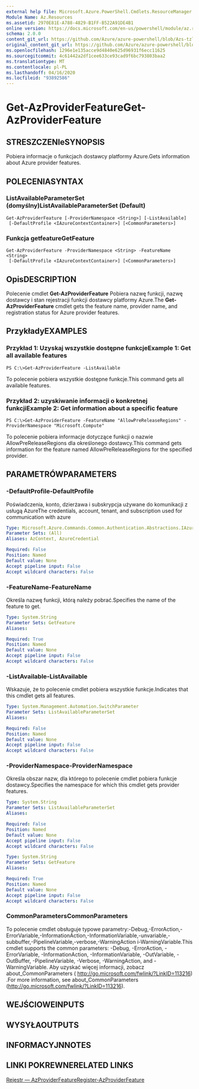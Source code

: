 ```yaml
---
external help file: Microsoft.Azure.PowerShell.Cmdlets.ResourceManager.dll-Help.xml
Module Name: Az.Resources
ms.assetid: 2970E81E-A788-4829-B1FF-B522A91DE4B1
online version: https://docs.microsoft.com/en-us/powershell/module/az.resources/get-Azproviderfeature
schema: 2.0.0
content_git_url: https://github.com/Azure/azure-powershell/blob/Azs-tzl/src/Resources/Resources/help/Get-AzProviderFeature.md
original_content_git_url: https://github.com/Azure/azure-powershell/blob/Azs-tzl/src/Resources/Resources/help/Get-AzProviderFeature.md
ms.openlocfilehash: 1296e1e135acce9d4840e625d96931f6ecc11625
ms.sourcegitcommit: 4c61442a2df1cee633ce93cad9f6bc793803baa2
ms.translationtype: MT
ms.contentlocale: pl-PL
ms.lasthandoff: 04/16/2020
ms.locfileid: "93892586"
---
```

# <span data-ttu-id="75f8e-101">Get-AzProviderFeature</span><span class="sxs-lookup"><span data-stu-id="75f8e-101">Get-AzProviderFeature</span></span>

## <span data-ttu-id="75f8e-102">STRESZCZENIe</span><span class="sxs-lookup"><span data-stu-id="75f8e-102">SYNOPSIS</span></span>
<span data-ttu-id="75f8e-103">Pobiera informacje o funkcjach dostawcy platformy Azure.</span><span class="sxs-lookup"><span data-stu-id="75f8e-103">Gets information about Azure provider features.</span></span>

## <span data-ttu-id="75f8e-104">POLECENIA</span><span class="sxs-lookup"><span data-stu-id="75f8e-104">SYNTAX</span></span>

### <span data-ttu-id="75f8e-105">ListAvailableParameterSet (domyślny)</span><span class="sxs-lookup"><span data-stu-id="75f8e-105">ListAvailableParameterSet (Default)</span></span>
```
Get-AzProviderFeature [-ProviderNamespace <String>] [-ListAvailable]
 [-DefaultProfile <IAzureContextContainer>] [<CommonParameters>]
```

### <span data-ttu-id="75f8e-106">Funkcja getfeature</span><span class="sxs-lookup"><span data-stu-id="75f8e-106">GetFeature</span></span>
```
Get-AzProviderFeature -ProviderNamespace <String> -FeatureName <String>
 [-DefaultProfile <IAzureContextContainer>] [<CommonParameters>]
```

## <span data-ttu-id="75f8e-107">Opis</span><span class="sxs-lookup"><span data-stu-id="75f8e-107">DESCRIPTION</span></span>
<span data-ttu-id="75f8e-108">Polecenie cmdlet **Get-AzProviderFeature** Pobiera nazwę funkcji, nazwę dostawcy i stan rejestracji funkcji dostawcy platformy Azure.</span><span class="sxs-lookup"><span data-stu-id="75f8e-108">The **Get-AzProviderFeature** cmdlet gets the feature name, provider name, and registration status for Azure provider features.</span></span>

## <span data-ttu-id="75f8e-109">Przykłady</span><span class="sxs-lookup"><span data-stu-id="75f8e-109">EXAMPLES</span></span>

### <span data-ttu-id="75f8e-110">Przykład 1: Uzyskaj wszystkie dostępne funkcje</span><span class="sxs-lookup"><span data-stu-id="75f8e-110">Example 1: Get all available features</span></span>
```
PS C:\>Get-AzProviderFeature -ListAvailable
```

<span data-ttu-id="75f8e-111">To polecenie pobiera wszystkie dostępne funkcje.</span><span class="sxs-lookup"><span data-stu-id="75f8e-111">This command gets all available features.</span></span>

### <span data-ttu-id="75f8e-112">Przykład 2: uzyskiwanie informacji o konkretnej funkcji</span><span class="sxs-lookup"><span data-stu-id="75f8e-112">Example 2: Get information about a specific feature</span></span>
```
PS C:\>Get-AzProviderFeature -FeatureName "AllowPreReleaseRegions" -ProviderNamespace "Microsoft.Compute"
```

<span data-ttu-id="75f8e-113">To polecenie pobiera informacje dotyczące funkcji o nazwie AllowPreReleaseRegions dla określonego dostawcy.</span><span class="sxs-lookup"><span data-stu-id="75f8e-113">This command gets information for the feature named AllowPreReleaseRegions for the specified provider.</span></span>

## <span data-ttu-id="75f8e-114">PARAMETRÓW</span><span class="sxs-lookup"><span data-stu-id="75f8e-114">PARAMETERS</span></span>

### <span data-ttu-id="75f8e-115">-DefaultProfile</span><span class="sxs-lookup"><span data-stu-id="75f8e-115">-DefaultProfile</span></span>
<span data-ttu-id="75f8e-116">Poświadczenia, konto, dzierżawa i subskrypcja używane do komunikacji z usługą Azure</span><span class="sxs-lookup"><span data-stu-id="75f8e-116">The credentials, account, tenant, and subscription used for communication with azure</span></span>

```yaml
Type: Microsoft.Azure.Commands.Common.Authentication.Abstractions.IAzureContextContainer
Parameter Sets: (All)
Aliases: AzContext, AzureCredential

Required: False
Position: Named
Default value: None
Accept pipeline input: False
Accept wildcard characters: False
```

### <span data-ttu-id="75f8e-117">-FeatureName</span><span class="sxs-lookup"><span data-stu-id="75f8e-117">-FeatureName</span></span>
<span data-ttu-id="75f8e-118">Określa nazwę funkcji, którą należy pobrać.</span><span class="sxs-lookup"><span data-stu-id="75f8e-118">Specifies the name of the feature to get.</span></span>

```yaml
Type: System.String
Parameter Sets: GetFeature
Aliases:

Required: True
Position: Named
Default value: None
Accept pipeline input: False
Accept wildcard characters: False
```

### <span data-ttu-id="75f8e-119">-ListAvailable</span><span class="sxs-lookup"><span data-stu-id="75f8e-119">-ListAvailable</span></span>
<span data-ttu-id="75f8e-120">Wskazuje, że to polecenie cmdlet pobiera wszystkie funkcje.</span><span class="sxs-lookup"><span data-stu-id="75f8e-120">Indicates that this cmdlet gets all features.</span></span>

```yaml
Type: System.Management.Automation.SwitchParameter
Parameter Sets: ListAvailableParameterSet
Aliases:

Required: False
Position: Named
Default value: None
Accept pipeline input: False
Accept wildcard characters: False
```

### <span data-ttu-id="75f8e-121">-ProviderNamespace</span><span class="sxs-lookup"><span data-stu-id="75f8e-121">-ProviderNamespace</span></span>
<span data-ttu-id="75f8e-122">Określa obszar nazw, dla którego to polecenie cmdlet pobiera funkcje dostawcy.</span><span class="sxs-lookup"><span data-stu-id="75f8e-122">Specifies the namespace for which this cmdlet gets provider features.</span></span>

```yaml
Type: System.String
Parameter Sets: ListAvailableParameterSet
Aliases:

Required: False
Position: Named
Default value: None
Accept pipeline input: False
Accept wildcard characters: False
```

```yaml
Type: System.String
Parameter Sets: GetFeature
Aliases:

Required: True
Position: Named
Default value: None
Accept pipeline input: False
Accept wildcard characters: False
```

### <span data-ttu-id="75f8e-123">CommonParameters</span><span class="sxs-lookup"><span data-stu-id="75f8e-123">CommonParameters</span></span>
<span data-ttu-id="75f8e-124">To polecenie cmdlet obsługuje typowe parametry:-Debug,-ErrorAction,-ErrorVariable,-InformationAction,-InformationVariable,-unvariable,-subbuffer,-PipelineVariable,-verbose,-WarningAction i-WarningVariable.</span><span class="sxs-lookup"><span data-stu-id="75f8e-124">This cmdlet supports the common parameters: -Debug, -ErrorAction, -ErrorVariable, -InformationAction, -InformationVariable, -OutVariable, -OutBuffer, -PipelineVariable, -Verbose, -WarningAction, and -WarningVariable.</span></span> <span data-ttu-id="75f8e-125">Aby uzyskać więcej informacji, zobacz about_CommonParameters ( http://go.microsoft.com/fwlink/?LinkID=113216) .</span><span class="sxs-lookup"><span data-stu-id="75f8e-125">For more information, see about_CommonParameters (http://go.microsoft.com/fwlink/?LinkID=113216).</span></span>

## <span data-ttu-id="75f8e-126">WEJŚCIOWE</span><span class="sxs-lookup"><span data-stu-id="75f8e-126">INPUTS</span></span>

## <span data-ttu-id="75f8e-127">WYSYŁA</span><span class="sxs-lookup"><span data-stu-id="75f8e-127">OUTPUTS</span></span>

## <span data-ttu-id="75f8e-128">INFORMACYJN</span><span class="sxs-lookup"><span data-stu-id="75f8e-128">NOTES</span></span>

## <span data-ttu-id="75f8e-129">LINKI POKREWNE</span><span class="sxs-lookup"><span data-stu-id="75f8e-129">RELATED LINKS</span></span>

[<span data-ttu-id="75f8e-130">Rejestr — AzProviderFeature</span><span class="sxs-lookup"><span data-stu-id="75f8e-130">Register-AzProviderFeature</span></span>](./Register-AzProviderFeature.md)


